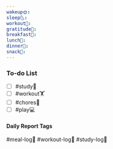 ```yaml
---
wakeup🌞: 
sleep🌜: 
workout💪: 
gratitude🙏: 
breakfast🍳: 
lunch🍚: 
dinner🥗: 
snack🍬:
---
```


### To-do List
- [ ] #study📓
- [ ] #workout🏋️
- [ ] #chores🧺 
- [ ] #play💻

#### Daily Report Tags
#meal-log📝 #workout-log💪 #study-log📓 


